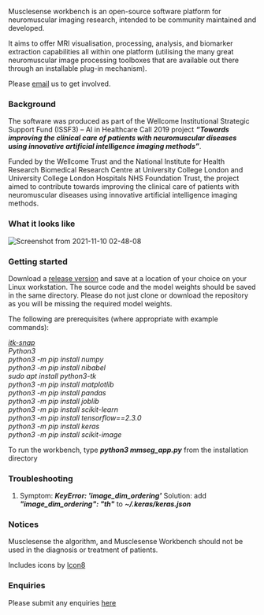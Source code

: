 Musclesense workbench is an open-source software platform for neuromuscular imaging research, intended to be community maintained and developed. 

It aims to offer MRI visualisation, processing, analysis, and biomarker extraction capabilities all within one platform (utilising the many great neuromuscular image processing toolboxes that are available out there through an installable plug-in mechanism). 

Please [email](mailto:b.kanber@ucl.ac.uk) us to get involved.

### Background

The software was produced as part of the Wellcome Institutional Strategic Support Fund (ISSF3) – AI in Healthcare Call 2019 project ***“Towards improving the clinical care of patients with neuromuscular diseases using innovative artificial intelligence imaging methods”***. 

Funded by the Wellcome Trust and the National Institute for Health Research Biomedical Research Centre at University College London and University College London Hospitals NHS Foundation Trust, the project aimed to contribute towards improving the clinical care of patients with neuromuscular diseases using innovative artificial intelligence imaging methods.

### What it looks like

![Screenshot from 2021-11-10 02-48-08](https://user-images.githubusercontent.com/12815964/141041462-1efa9c5f-1b3e-4e9a-b64b-cc21ce30bdfd.png)

### Getting started

Download a [release version](https://github.com/bariskanber/musclesenseworkbench/releases) and save at a location of your choice on your Linux workstation. The source code and the model weights should be saved in the same directory. Please do not just clone or download the repository as you will be missing the required model weights.

The following are prerequisites (where appropriate with example commands):   
  
*[itk-snap](http://www.itksnap.org)  
Python3  
python3 -m pip install numpy  
python3 -m pip install nibabel  
sudo apt install python3-tk  
python3 -m pip install matplotlib  
python3 -m pip install pandas  
python3 -m pip install joblib  
python3 -m pip install scikit-learn  
python3 -m pip install tensorflow==2.3.0  
python3 -m pip install keras  
python3 -m pip install scikit-image*  

To run the workbench, type ***python3 mmseg_app.py*** from the installation directory

### Troubleshooting
1.  Symptom: ***KeyError: 'image_dim_ordering'*** Solution: add ***"image_dim_ordering": "th"*** to ***~/.keras/keras.json***

### Notices
Musclesense the algorithm, and Musclesense Workbench should not be used in the diagnosis or treatment of patients.

Includes icons by [Icon8](https://icons8.com)

### Enquiries
Please submit any enquiries [here](mailto:b.kanber@ucl.ac.uk)
